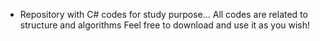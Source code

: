 - Repository with C# codes for study purpose...
All codes are related to structure and algorithms
Feel free to download and use it as you wish!
